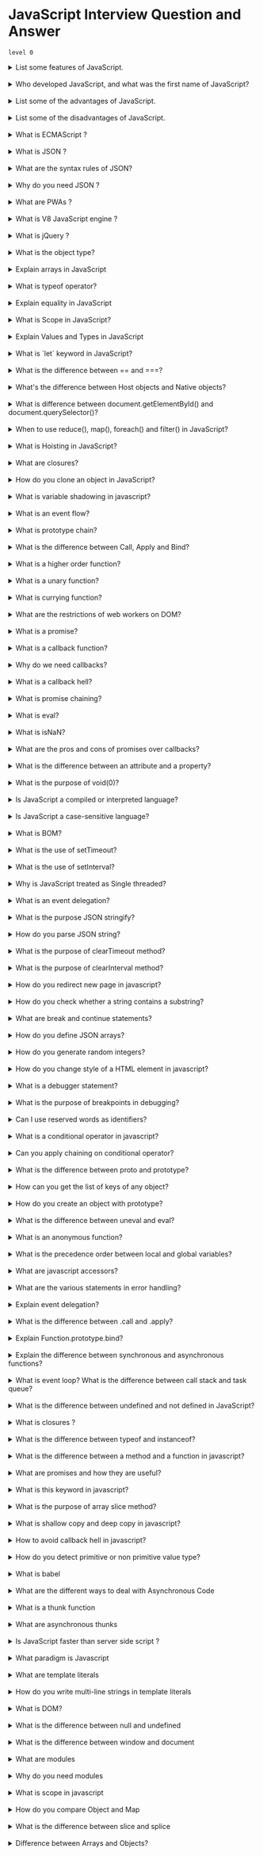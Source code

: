 # JavaScript Interview Question and Answer

`level 0`

<details >
<summary>
List some features of JavaScript.
</summary>

- Lightweight
- Interpreted programming language
- Good for the applications which are network-centric
- Complementary to Java
- Complementary to HTML
- Open source
- Cross-platform
</details>
<br>
<details>
<summary>Who developed JavaScript, and what was the first name of JavaScript?
</summary>

JavaScript was developed by Brendan Eich, who was a Netscape programmer. Brendan Eich developed this new scripting language in just ten days in the year September 1995. At the time of its launch, JavaScript was initially called Mocha. After that, it was called Live Script and later known as JavaScript.

</details>

<br>
<details>
<summary>List some of the advantages of JavaScript.</summary>

Some of the advantages of JavaScript are:

- Server interaction is less
- Feedback to the visitors is immediate
- Interactivity is high
- Interfaces are richer
</details>
<br/>

<details>
<summary>List some of the disadvantages of JavaScript.
</summary>
Some of the disadvantages of JavaScript are:

- No support for multithreading
- No support for multiprocessing
- Reading and writing of files is not allowed
- No support for networking applications.
</details>
<br/>

<details>
<summary>What is ECMAScript ?</summary>
ECMAScript is the scripting language that forms the basis of JavaScript. ECMAScript standardized by the ECMA International standards organization in the ECMA-262 and ECMA-402 specifications. The first edition of ECMAScript was released in 1997.
</details>
<br/>

<details>
<summary>What is JSON ?</summary>
JSON (JavaScript Object Notation) is a lightweight format that is used for data interchanging. It is based on a subset of JavaScript language in the way objects are built in JavaScript.
</details>
<br/>

<details>
<summary>What are the syntax rules of JSON?</summary>
Below are the list of syntax rules of JSON

- The data is in name/value pairs
- The data is separated by commas
- Curly braces hold objects
- Square brackets hold arrays
</details>
<br/>

<details>
<summary>Why do you need JSON ?</summary>
When exchanging data between a browser and a server, the data can only be text. Since JSON is text only, it can easily be sent to and from a server, and used as a data format by any programming language.
</details>
<br/>

<details>
<summary>What are PWAs ?</summary>
Progressive web applications (PWAs) are a type of mobile app delivered through the web, built using common web technologies including HTML, CSS and JavaScript. These PWAs are deployed to servers, accessible through URLs, and indexed by search engines.
</details>
<br/>

<details>
<summary>What is V8 JavaScript engine ?</summary>
V8 is an open source high-performance JavaScript engine used by the Google Chrome browser, written in C++. It is also being used in the node.js project. It implements ECMAScript and WebAssembly, and runs on Windows 7 or later, macOS 10.12+, and Linux systems that use x64, IA-32, ARM, or MIPS processors. Note: It can run standalone, or can be embedded into any C++ application.
</details>
<br/>

<details>
<summary>What is jQuery ?</summary>
jQuery is a popular cross-browser JavaScript library that provides Document Object Model (DOM) traversal, event handling, animations and AJAX interactions by minimizing the discrepancies across browsers. It is widely famous with its philosophy of “Write less, do more”.
</details>
<br/>

<details>
<summary>What is the object type?</summary>
The object type refers to a compound value where you can set properties (named locations) that each hold their own values of any type.

---

```js
var obj = {
  a: "hello Prabir", // property
  b: 20,
  c: true,
};
obj.a; // "hello Prabir", accessed with doted notation
obj.b; // 20
obj.c; // true

obj["a"]; // "hello Prabir", accessed with bracket notation
obj["b"]; // 20
obj["c"]; // true
```

</details>
<br/>

<details>
<summary>Explain arrays in JavaScript</summary>
An array is an object that holds values (of any type) not particularly in named properties/keys, but rather in numerically indexed positions:

---

```js
var arr = ["hello Prabir", 22, true];

arr[0]; // "hello Prabir"
arr[1]; // 22
arr[2]; // true
arr.length; // 3

typeof arr; // "object"
```

</details>
<br/>

<details>
<summary>What is typeof operator?</summary>
JavaScript provides a typeof operator that can examine a value and tell you what type it is:

---

```js
var a;
typeof a; // "undefined"

a = "hello Prabir";
typeof a; // "string"

a = 42;
typeof a; // "number"

a = true;
typeof a; // "boolean"

a = null;
typeof a; // "object" -- weird, bug

a = undefined;
typeof a; // "undefined"

a = { b: "c" };
typeof a; // "object"
```

</details>
<br/>

<details>
<summary>Explain equality in JavaScript</summary>
JavaScript has both strict and type–converting comparisons:

- Strict comparison (e.g., ===) checks for value equality without allowing coercion
- Abstract comparison (e.g. ==) checks for value equality with coercion allowed

---

```js
var a = "90";
var b = 90;

a == b; // true
a === b; // false
```

Some simple equalityrules:

- If either value (aka side) in a comparison could be the true or false value, avoid == and use ===.
- If either value in a comparison could be of these specific values (0, "", or [] -- empty array), avoid == and use ===.
- In all other cases, you're safe to use ==. Not only is it safe, but in many cases it simplifies your code in a way that improves readability.
</details>
<br/>

<details>
<summary>What is Scope in JavaScript?</summary>
   In JavaScript, each function gets its own scope. Scope is basically a collection of variables as well as the rules for how those variables are accessed by name. Only code inside that function can access that function's scoped variables.

A variable name has to be unique within the same scope. A scope can be nested inside another scope. If one scope is nested inside another, code inside the innermost scope can access variables from either scope.

</details>
<br/>

<details>
<summary>Explain Values and Types in JavaScript</summary>
   JavaScript has typed values, not typed variables. The following built-in types are available:

- string
- number
- boolean
- null and undefined
- object
- symbol (new to ES6)

</details>
<br/>

<details>
<summary>What is `let` keyword in JavaScript?</summary>
   In addition to creating declarations for variables at the function level, ES6 lets you declare variables to belong to individual blocks (pairs of { .. }), using the let keyword.

</details>
<br/>

<details>
<summary>What is the difference between == and ===?</summary>
 == is the abstract equality operator while === is the strict equality operator. The == operator will compare for equality after doing any necessary type conversions. The === operator will not do type conversion, so if two values are not the same type === will simply return false. When using ==, funky things can happen, such as:

---

```js
1 == "1"; // true
1 == [1]; // true
1 == true; // true
0 == ""; // true
0 == "0"; // true
0 == false; // true
```

never to use the == operator, except for convenience when comparing against null or undefined, where a == null will return true if a is null or undefined.

```js
var a = null;
console.log(a == null); // true
console.log(a == undefined); // true
```

</details>
<br/>

<details>
<summary>What's the difference between Host objects and Native objects?</summary>

- Native objects are objects that are part of the JavaScript language defined by the ECMAScript specification, such as String, Math, RegExp, Object, Function, etc.
- Host objects are provided by the runtime environment (browser or Node), such as window, XMLHTTPRequest, etc.

</details>
<br/>

<details>
<summary>What is difference between document.getElementById() and document.querySelector()?
</summary>

- document.getElementById():

Returns an element object representing the element whose id property matches the specified string. Since element IDs are required to be unique if specified, they're a useful way to get access to a specific element quickly.

```js
element = document.getElementById(id);
```

- document.querySelector():
  Returns the first matching Element node within the node's subtree. If no matching node is found, null is returned.

```js
element = document.querySelector(selectors);
```

- document.querySelectorAll():
  Returns a NodeList containing all matching Element nodes within the node's subtree, or an empty NodeList if no matches are found.

```js
element = document.querySelectorAll(selectors);
```

</details>
<br/>

<details>
<summary>When to use reduce(), map(), foreach() and filter() in JavaScript?</summary>

- forEach():
  It takes a callback function and run that callback function on each element of array one by one.

Basically forEach works as a traditional for loop looping over the array and providing array elements to do operations on them.

```js
var arr = [10, 20, 30];

arr.forEach(function (elem, index) {
  console.log(elem + " comes at " + index);
});
```

output:

```js
10 comes at 0
20 comes at 1
30 comes at 2
```

- filter():
  The main difference between forEach() and filter() is that forEach just loop over the array and executes the callback but filter executes the callback and check its return value. If the value is true element remains in the resulting array but if the return value is false the element will be removed for the resulting array.

Note: filter does not update the existing array it will return a new filtered array every time.

```js
var arr = [10, 20, 30];

var result = arr.filter(function (elem) {
  return elem !== 20;
});
console.log(result);
```

output:

```js
[10, 30];
```

- map():

map() like filter() & forEach() takes a callback and run it against every element on the array but whats makes it unique is it generate a new array based on your existing array.

Like filter(), map() also returns an array. The provided callback to map modifies the array elements and save them into the new array upon completion that array get returned as the mapped array.

```js
var arr = [10, 20, 30];

var mapped = arr.map(function (elem) {
  return elem * 10;
});
console.log(mapped);
```

output:

```js
[100, 200, 300];
```

- reduce():

reduce() method of the array object is used to reduce the array to one single value.

```js
var arr1 = [10, 20, 30];

var sum = arr.reduce(function (sum, element) {
  return sum + element;
});
console.log(sum); // Output: 60
```

</details>
<br/>

<details>
<summary>What is Hoisting in JavaScript?</summary>

Hoisting is a JavaScript mechanism where variables and function declarations are moved to the top of their scope before code execution.

Example 01: Variable Hoisting

---

```js
console.log(message); // output : undefined
var message = "The variable Has been hoisted";
```

Example 02: Function Hoisting

---

```js
function hoist() {
  a = 20;
  var b = 100;
}

hoist();

console.log(a);
/* 
Accessible as a global variable outside hoist() function
Output: 20
*/

console.log(b);
/*
Since it was declared, it is confined to the hoist() function scope.
We can't print it out outside the confines of the hoist() function.
Output: ReferenceError: b is not defined
*/
```

All declarations (function, var, let, const and class) are hoisted in JavaScript, while the var declarations are initialized with undefined, but let and const declarations remain uninitialized.

```js
console.log(a);
let a = 3;

// Output: ReferenceError: a is not defined
```

They will only get initialized when their lexical binding (assignment) is evaluated during runtime by the JavaScript engine. This means we can’t access the variable before the engine evaluates its value at the place it was declared in the source code. This is what we call Temporal Dead Zone, A time span between variable creation and its initialization where they can’t be accessed.

</details>
<br/>

<details>
<summary>What are closures?</summary>
     A closure is the combination of a function and the lexical environment within which that function was declared. i.e, It is an inner function that has access to the outer or enclosing function’s variables. The closure has three scope chains.

- Own scope where variables defined between its curly brackets
- Outer function’s variables
- Global variables

```js
function Welcome(name) {
  var greetingInfo = function (message) {
    console.log(message + " " + name);
  };
  return greetingInfo;
}
var myFunction = Welcome("Prabir");
myFunction("Welcome "); // Output: Welcome prabir
```

As per the above code, the inner function greetingInfo() has access to the variables in the outer function Welcome() even after outer function has returned.

</details>
<br/>

<details>
<summary>How do you clone an object in JavaScript?</summary>
Using the object spread operator ..., the object own enumerable properties can be copied into the new object. This creates a shallow clone of the object.

```js
const obj = { a: 1, b: 2 };
const shallowClone = { ...obj };
```

With this technique, prototypes are ignored. In addition, nested objects are not cloned, but rather their references get copied, so nested objects still refer to the same objects as the original. Deep-cloning is much more complex in order to effectively clone any type of object (Date, RegExp, Function, Set, etc) that may be nested within the object.

Other alternatives include:

JSON.parse(JSON.stringify(obj)) can be used to deep-clone a simple object, but it is CPU-intensive and only accepts valid JSON (therefore it strips functions and does not allow circular references).
Object.assign({}, obj) is another alternative.
Object.keys(obj).reduce((acc, key) => (acc[key] = obj[key], acc), {}) is another more verbose alternative that shows the concept in greater depth.

</details>
<br/>

<details>
<summary>What is variable shadowing in javascript?</summary>
Variable shadowing occurs when a variable declared within a certain scope (decision block, method, or inner class) has the same name as a variable declared in an outer scope. This outer variable is said to be shadowed.

If there is a variable in the global scope, and you'd like to create a variable with the same name in a function. The variable in the inner scope will temporarily shadow the variable in the outer scope.

```js
var value = 20;

function Hoist(value) {
  alert(value);
}

Hoist(30); //output:30
```

</details>
<br/>

<details>
<summary>What is an event flow?</summary>
Event flow is the order in which event is received on the web page. When you click an element that is nested in various other elements, before your click actually reaches its destination, or target element, it must trigger the click event each of its parent elements first, starting at the top with the global window object.

There are two ways of event flow

- Top to Bottom(Event Capturing)
- Bottom to Top (Event Bubbling)
</details>
<br/>

<details>
<summary>What is prototype chain?</summary>
Nearly all objects in JavaScript are instances of Object. That means all the objects in JavaScript inherit the properties and methods from Object.prototype. This is called Prototype chaining.

Prototype chaining is used to build new types of objects based on existing ones. It is similar to inheritance in a class based language. The prototype on object instance is available through Object.getPrototypeOf(object) or **proto** property whereas prototype on constructors function is available through Object.prototype.

```js
   function Person(firstName, lastName, age) {
  this.firstName = firstName;
  this.lastName = lastName;
  this.age = age;
}
//Person class created
Person.prototype.getFullName = function() {
  return this.firstName + " " + this.lastName;
}

// we have added getFullName method in Person’s prototype.
var person = new Person("Prabir", "Kumar", 25);
// It will create an instance of the Person class
> person.hasOwnProperty("firstName");  // true
> person.hasOwnProperty("getFullName");  // false
> person.getFullName(); // Prabir Kumar

```

</details>
<br/>

<details>
<summary>What is the difference between Call, Apply and Bind?</summary>

- call():

  The call() method invokes a function with a given this value and arguments provided one by one

  ***

  ````js
           var employee1 = {firstName: 'Prabir', lastName: 'Kumar'};
           var employee2 = {firstName: 'Kumar', lastName: 'P'};

          function greet(greeting1, greeting2) {
           console.log(greeting1 + ' ' + this.firstName + ' ' + this.lastName+ ', '+ greeting2);
          }

          greet.call(employee1, 'Hello', 'How are you?'); // Hello Prabir Kumar, How are you?
         greet.call(employee2, 'Hello', 'How are you?'); // Hello Kumar P, How are you?

      ```
  ````

- apply():
  Invokes the function and allows you to pass in arguments as an array

---

```js
var employee1 = { firstName: "Prabir", lastName: "Kumar" };
var employee2 = { firstName: "Kumar", lastName: "P" };

function greet(greeting1, greeting2) {
  console.log(
    greeting1 + " " + this.firstName + " " + this.lastName + ", " + greeting2
  );
}

greet.apply(employee1, ["Hello", "How are you?"]); // Hello Prabir Kumar, How are you?
greet.apply(employee2, ["Hello", "How are you?"]); // Hello Kumar P, How are you?
```

- bind():

returns a new function, allowing you to pass in an array and any number of arguments

```js
var employee1 = { firstName: "Prabir", lastName: "Kumar" };
var employee2 = { firstName: "Kumar", lastName: "P" };

function greet(greeting1, greeting2) {
  console.log(
    greeting1 + " " + this.firstName + " " + this.lastName + ", " + greeting2
  );
}

var inviteEmployee1 = greet.bind(employee1);
var inviteEmployee2 = greet.bind(employee2);
inviteEmployee1("Hello", "How are you?"); // Hello Prabir Kumar, How are you?
inviteEmployee2("Hello", "How are you?"); // Hello Kumar P, How are you?
```

  </details>
  <br/>

<details>
<summary>What is a higher order function?</summary>

A Higher-Order function is a function that receives a function as an argument or returns the function as output.

For example, Array.prototype.map(), Array.prototype.filter() and Array.prototype.reduce() are some of the Higher-Order functions in javascript.

```js
const arr1 = [10, 20, 30];
const arr2 = arr1.map(function (item) {
  return item * 10;
});
console.log(arr2);
```

</details>
<br/>

<details>
<summary>What is a unary function?</summary>
Unary function (i.e. monadic) is a function that accepts exactly one argument. Let us take an example of unary function. It stands for single argument accepted by a function.

```js
const unaryFunction = (a) => console.log(a + 20); //Add 20 to the given argument and display the value
```

</details>
<br/>

<details>
<summary>What is currying function?</summary>

Currying is the process of taking a function with multiple arguments and turning it into a sequence of functions each with only a single argument.

```js
function volume(length) {
  return function (width) {
    return function (height) {
      return height * width * length;
    };
  };
}

volume(2)(6)(3); // 36
```

Curried functions are great to improve code re-usability and functional composition.

</details>
<br/>

<details>
<summary>What are the restrictions of web workers on DOM?</summary>
WebWorkers do not have access to below javascript objects since they are defined in an external files

- Window object
- Document object
- Parent object
</details>
<br/>

<details>
<summary>What is a promise?</summary>
A promise is an object that may produce a single value some time in the future with either a resolved value or a reason that it’s not resolved(for example, network error). It will be in one of the 3 possible states: fulfilled, rejected, or pending. Syntax

---

```js
const promise = new Promise(function (resolve, reject) {
  // promise description
});
```

Promises are used to handle asynchronous operations. They provide an alternative approach for callbacks by reducing the callback hell and writing the cleaner code.

Promises have three states:

- Pending: This is an initial state of the Promise before an operation begins
- Fulfilled: This state indicates that specified operation was completed.
- Rejected: This state indicates that the operation did not complete. In this case an error value will be thrown.
</details>
<br/>

<details>
<summary>What is a callback function?</summary>
A callback function is a function passed into another function as an argument. This function is invoked inside the outer function to complete an action.

```js
function add(a, b, callback) {
  const result = a + b;
  callback(result);
}

function logResult(result) {
  console.log(result);
}

add(2, 3, logResult); // logs "5"
```

In this example, we have a add function that takes three arguments: two numbers (a and b) and a callback function. The add function performs a simple addition operation and then invokes the callback function with the result.

We also have a second function called logResult that takes a single argument (the result of the addition) and logs it to the console.

In the last line of the example, we are calling the add function and passing it the numbers 2 and 3, along with the logResult function as a callback. This causes the add function to invoke the logResult function, passing it the result of the addition (5), which in turn logs the result to the console.

</details>
<br/>

<details>
<summary>Why do we need callbacks?</summary>

The callbacks are needed because javascript is a event driven language. That means instead of waiting for a response javascript will keep executing while listening for other events.

Let us take an example with first function invoking an API call(simulated by setTimeout) and next function which logs the message

```js
function firstFunction() {
  // Simulate a code delay
  setTimeout(function () {
    console.log("First function called");
  }, 1000);
}
function secondFunction() {
  console.log("Second function called");
}
firstFunction();
secondFunction();

Output;
// Second function called
// First function called
```

As observed from the output, javascript didnot wait for the response of first function and remaining code block get executed. So callbacks used in a way to make sure that certain code does not execute until other code finished execution.

</details>
<br/>

<details>
<summary>What is a callback hell?</summary>
Callback Hell is an anti-pattern with multiple nested callbacks which makes code hard to read and debug when dealing with asynchronous logic. The callback hell looks like below,

---

```js
async1(function() {
    async2(function() {
        async3(function() {
            async4(function() {
                ....
            });
        });
    });
});

```

</details>
<br/>

<details>
<summary>What is promise chaining?</summary>
The process of executing a sequence of asynchronous tasks one after another using promises is known as Promise chaining.

```js
new Promise(function (resolve, reject) {
  setTimeout(() => resolve(1), 1000);
})
  .then(function (result) {
    console.log(result); // 1
    return result * 2;
  })
  .then(function (result) {
    console.log(result); // 2
    return result * 3;
  })
  .then(function (result) {
    console.log(result); // 6
    return result * 4;
  });
```

In the above handlers, the result is passed to the chain of .then() handlers with the below work flow,

The initial promise resolves in 1 second,
After that .then handler is called by logging the result(1) and then return a promise with the value of result _ 2.
After that the value passed to the next .then handler by logging the result(2) and return a promise with result _ 3.
Finally the value passed to the last .then handler by logging the result(6) and return a promise with result \* 4.

</details>
<br/>

<details>
<summary>What is eval?</summary>
The eval() function evaluates JavaScript code represented as a string. The string can be a JavaScript expression, variable, statement, or sequence of statements.

```js
console.log(eval("3 + 2")); //  5
```

</details>
<br/>

<details>
<summary>What is isNaN?</summary>
The isNaN() function is used to determine whether a value is an illegal number (Not-a-Number) or not. i.e, This function returns true if the value equates to NaN. Otherwise it returns false.

```js
isNaN("Hello"); //true
isNaN("100"); //false
typeof NaN; //Number
```

</details>
<br/>

<details>
<summary>What are the pros and cons of promises over callbacks?
</summary>
Below are the list of pros and cons of promises over callbacks,
Pros:

- It avoids callback hell which is unreadable
- Easy to write sequential asynchronous code with .then()
- Easy to write parallel asynchronous code with Promise.all()
- Solves some of the common problems of callbacks(call the callback too late, too early, many times and swallow errors/exceptions)

Cons:

- It makes little complex code
- You need to load a polyfill if ES6 is not supported
</details>
<br/>

<details>
<summary>What is the difference between an attribute and a property?
</summary>
Attributes are defined on the HTML markup whereas properties are defined on the DOM. For example, the below HTML element has 2 attributes type and value,

```js
<input type="text" value="Name:">
```

You can retrieve the attribute value as below,

```js
const input = document.querySelector("input");
console.log(input.getAttribute("value")); // Good morning
console.log(input.value); // Good morning
```

And after you change the value of the text field to "Good evening", it becomes like

```js
console.log(input.getAttribute("value")); // Good morning
console.log(input.value); // Good evening
```

</details>
<br/>

<details>
<summary>What is the purpose of void(0)?</summary>
The void(0) is used to prevent the page from refreshing. This will be helpful to eliminate the unwanted side-effect, because it will return the undefined primitive value. It is commonly used for HTML document that uses href="JavaScript:void(0);" within an anchor(a) element. i.e, when you click a link, the browser loads a new page or refreshes the same page. But this behavior will be prevented using this expression.
For example, the below link notify the message without reloading the page

```js
<a href="JavaScript:void(0);" onclick="alert('Well done!')">
  Click Me!
</a>
```

</details>
<br/>

<details>
<summary>Is JavaScript a compiled or interpreted language?</summary>
JavaScript is an interpreted language, not a compiled language. An interpreter in the browser reads over the JavaScript code, interprets each line, and runs it. Nowadays modern browsers use a technology known as Just-In-Time (JIT) compilation, which compiles JavaScript to executable bytecode just as it is about to run.
</details>
<br/>

<details>
<summary>Is JavaScript a case-sensitive language?</summary>
Yes, JavaScript is a case sensitive language. The language keywords, variables, function & object names, and any other identifiers must always be typed with a consistent capitalization of letters.

</details>
<br/>

<details>
<summary>What is BOM?
</summary>
The Browser Object Model (BOM) allows JavaScript to "talk to" the browser. It consists of the objects navigator, history, screen, location and document which are children of window. The Browser Object Model is not standardized and can change based on different browsers.

</details>
<br/>

<details>
<summary>What is the use of setTimeout?</summary>
The setTimeout() method is used to call a function or evaluates an expression after a specified number of milliseconds. For example, let us log a message after 2 seconds using setTimeout method,

```js
setTimeout(function () {
  console.log("Heyy Prabir");
}, 2000);
```

</details>
<br/>

<details>
<summary>What is the use of setInterval?
</summary>
The setInterval() method is used to call a function or evaluates an expression at specified intervals (in milliseconds). For example, let us log a message after 2 seconds using setInterval method,

```js
setInterval(function () {
  console.log("Heyy Prabir");
}, 2000);
```

</details>
<br/>

<details>
<summary>Why is JavaScript treated as Single threaded?
</summary>
JavaScript is a single-threaded language. Because the language specification does not allow the programmer to write code so that the interpreter can run parts of it in parallel in multiple threads or processes. Whereas languages like java, go, C++ can make multi-threaded and multi-process programs.
</details>
<br/>

<details>
<summary>What is an event delegation?</summary>
Event delegation is a technique for listening to events where you delegate a parent element as the listener for all of the events that happen inside it. For example, if you wanted to detect field changes in inside a specific form, you can use event delegation technique,

```js
var form = document.querySelector("#registration-form");

// Listen for changes to fields inside the form
form.addEventListener(
  "input",
  function (event) {
    // Log the field that was changed
    console.log(event.target);
  },
  false
);
```

</details>
<br/>

<details>
<summary>What is the purpose JSON stringify?</summary>
When sending data to a web server, the data has to be in a string format. You can achieve this by converting JSON object into a string using stringify() method.

```js
var userJSON = { name: "Prabir", age: 25 };
var userString = JSON.stringify(user);
console.log(userString); //"{"name":"Prabir","age":25}"
```

</details>
<br/>

<details>
<summary>How do you parse JSON string?</summary>
When receiving the data from a web server, the data is always in a string format. But you can convert this string value to javascript object using parse() method.

```js
var userString = '{"name":"Prabir","age":25}';
var userJSON = JSON.parse(userString);
console.log(userJSON); // {name: "Prabir", age: 25}
```

</details>
<br/>

<details>
<summary>What is the purpose of clearTimeout method?</summary>

The clearTimeout() function is used in javascript to clear the timeout which has been set by setTimeout() function before that. i.e, The return value of setTimeout() function is stored in a variable and it’s passed into the clearTimeout() function to clear the timer. For example, the below setTimeout method is used to display the message after 3 seconds. This timeout can be cleared by clearTimeout() method.

```js
var msg;
function greeting() {
  alert("Heyy Prabir");
}
function start() {
  msg = setTimeout(greeting, 4000);
}
function stop() {
  clearTimeout(msg);
}
```

</details>
<br/>

<details>
<summary>What is the purpose of clearInterval method?</summary>
The clearInterval() function is used in javascript to clear the interval which has been set by setInterval() function. i.e, The return value returned by setInterval() function is stored in a variable and it’s passed into the clearInterval() function to clear the interval. For example, the below setInterval method is used to display the message for every 3 seconds. This interval can be cleared by clearInterval() method.

```js
var msg;
function greeting() {
  alert("Heyy Prabir");
}
function start() {
  msg = setInterval(greeting, 4000);
}
function stop() {
  clearInterval(msg);
}
```

</details>
<br/>

<details>
<summary>How do you redirect new page in javascript?
</summary>
In vanilla javascript, you can redirect to a new page using location property of window object. The syntax would be as follows,

```js
function redirect() {
  window.location.href = "newPage.html";
}
```

</details>
<br/>

<details>
<summary>How do you check whether a string contains a substring?
</summary>
There are 3 possible ways to check whether a string contains a substring or not,

---

a.) Using includes: ES6 provided String.prototype.includes method to test a string contains a substring.

```js
var mainString = "prabir",
  subString = "prab";
mainString.includes(subString);
```

---

b.) Using indexOf: In an ES5 or older environments, you can use String.prototype.indexOf which returns the index of a substring. If the index value is not equal to -1 then it means the substring exist in the main string.

```js
var mainString = "prabir",
  subString = "prab";
mainString.indexOf(subString) !== -1;
```

---

c.) Using RegEx: The advanced solution is using Regular expression test method(RegExp.test), which allows for testing for against regular expressions

```js
var mainString = "prabir",
  regex = "/prab/";
regex.test(mainString);
```

</details>
<br/>

<details>
<summary>What are break and continue statements?</summary>
The break statement is used to "jumps out" of a loop. i.e, It breaks the loop and continues executing the code after the loop.

```js
for (i = 0; i < 10; i++) {
  if (i === 5) {
    break;
  }
  text += "Number: " + i + "<br>";
}
```

The continue statement is used to "jumps over" one iteration in the loop. i.e, It breaks one iteration (in the loop), if a specified condition occurs, and continues with the next iteration in the loop.

```js
for (i = 0; i < 10; i++) {
  if (i === 5) {
    continue;
  }
  text += "Number: " + i + "<br>";
}
```

</details>
<br/>

<details>
<summary>How do you define JSON arrays?</summary>
JSON arrays are written inside square brackets and array contain javascript objects. For example, the JSON array of users would be as below,

```js
"users":[
  {"firstName":"Prabir", "lastName":"Kumar"},
  {"firstName":"Anurag", "lastName":"Tiwari"},
  {"firstName":"Prithvi", "lastName":"Raj"}
]

```

</details>
<br/>

<details>
<summary>How do you generate random integers?
</summary>
You can use Math.random() with Math.floor() to return random integers. For example, if you want generate random integers between 1 to 10, the multiplication factor should be 10,

```js
Math.floor(Math.random() * 10) + 1; // returns a random integer from 1 to 10
Math.floor(Math.random() * 100) + 1; // returns a random integer from 1 to 100
```

</details>
<br/>

<details>
<summary>How do you change style of a HTML element in javascript?</summary>
You can change inline style or classname of a HTML element using javascript

1. Using style property: You can modify inline style using style property

```js
document.getElementById("title").style.fontSize = "40px";
```

2.  Using ClassName property: It is easy to modify element class using className property

```js
document.getElementById("title").style.className = "custom-title";
```

</details>
<br/>

<details>
<summary>What is a debugger statement?</summary>
The debugger statement invokes any available debugging functionality, such as setting a breakpoint. If no debugging functionality is available, this statement has no effect. For example, in the below function a debugger statement has been inserted. So execution is paused at the debugger statement just like a breakpoint in the script source.

```js
function getProfile() {
  // code goes here
  debugger;
  // code goes here
}
```

</details>
<br/>

<details>
<summary>What is the purpose of breakpoints in debugging?</summary>
You can set breakpoints in the javascript code once the debugger statement is executed and debugger window pops up. At each breakpoint, javascript will stop executing, and let you examine the JavaScript values. After examining values, you can resume the execution of code using play button.
</details>
<br/>

<details>
<summary>Can I use reserved words as identifiers?</summary>
No, you cannot use the reserved words as variables, labels, object or function names.

```js
var else = "hello"; // Uncaught SyntaxError: Unexpected token else

```

</details>
<br/>

<details>
<summary>What is a conditional operator in javascript?</summary>
The conditional (ternary) operator is the only JavaScript operator that takes three operands which acts as a shortcut for if statement.

```js
var isAuthenticated = false;
console.log(
  isAuthenticated ? "Hello, welcome" : "Sorry, you are not authenticated"
);
```

</details>
<br/>

<details>
<summary>Can you apply chaining on conditional operator?
</summary>
Yes, you can apply chaining on conditional operator similar to if … else if … else if … else chain. The syntax is going to be as below,

```js
function traceValue(someParam) {
  return condition1
    ? value1
    : condition2
    ? value2
    : condition3
    ? value3
    : value4;
}

// The above conditional operator is equivalent to:

function traceValue(someParam) {
  if (condition1) {
    return value1;
  } else if (condition2) {
    return value2;
  } else if (condition3) {
    return value3;
  } else {
    return value4;
  }
}
```

</details>
<br/>

<details>
<summary>What is the difference between proto and prototype?</summary>
          The __proto__ object is the actual object that is used in the lookup chain to resolve methods, etc. Whereas prototype is the object that is used to build __proto__ when you create an object with new

```js
new Employee().__proto__ === Employee.prototype;
new Employee().prototype === undefined;
```

</details>
<br/>

<details>
<summary>How can you get the list of keys of any object?
</summary>
You can use Object.keys() method which is used return an array of a given object's own property names, in the same order as we get with a normal loop. For example, you can get the keys of a user object,

```js
const user = {
  name: "Prabir",
  gender: "male",
  age: 40,
};

console.log(Object.keys(user)); //['name', 'gender', 'age']
```

</details>
<br/>

<details>
<summary>How do you create an object with prototype?</summary>
The Object.create() method is used to create a new object with the specified prototype object and properties. i.e, It uses existing object as the prototype of the newly created object. It returns a new object with the specified prototype object and properties.

```js
const user = {
  name: "Prabir",
  printInfo: function () {
    console.log(`My name is ${this.name}.`);
  },
};

const admin = Object.create(person);
admin.name = "Kumar"; // Remember that "name" is a property set on "admin" but not on "user" object
admin.printInfo(); // My name is Kumar
```

</details>
<br/>

<details>
<summary>What is the difference between uneval and eval?</summary>
The uneval() function returns the source of a given object; whereas the eval function does the opposite, by evaluating that source code in a different memory area.

```js
var msg = uneval(function greeting() {
  return "Hello, Prabir Kumar";
});
var greeting = eval(msg);
greeting(); // returns "Hello, Prabir Kumar"
```

</details>
<br/>

<details>
<summary>What is an anonymous function?</summary>
An anonymous function is a function without a name! Anonymous functions are commonly assigned to a variable name or used as a callback function. The syntax would be as below,

```js
function (optionalParameters) {
  //do something
}

const myFunction = function(){ //Anonymous function assigned to a variable
  //do something
};

[1, 2, 3].map(function(element){ //Anonymous function used as a callback function
  //do something
});

```

Example:

```js
var x = function (a, b) {
  return a * b;
};
var z = x(2, 10);
console.log(z); // 20
```

</details>
<br/>

<details>
<summary>What is the precedence order between local and global variables?</summary>
A local variable takes precedence over a global variable with the same name.

---

```js
var msg = "Good morning";
function greeting() {
  msg = "Good Evening";
  console.log(msg);
}
greeting();
```

</details>
<br/>

<details>
<summary>What are javascript accessors?</summary>
ECMAScript 5 introduced javascript object accessors or computed properties through getters and setters. Getters uses get keyword whereas Setters uses set keyword.

```js
var user = {
  firstName: "Prabir",
  lastName : "Kumar",
  language : "en",
  get lang() {
    return this.language;
  }
  set lang(lang) {
  this.language = lang;
  }
};
console.log(user.lang); // getter access lang as en
user.lang = 'fr';
console.log(user.lang); // setter used to set lang as fr

```

</details>
<br/>

<details>
<summary>What are the various statements in error handling?</summary>
Below are the list of statements used in an error handling,

1. try: This statement is used to test a block of code for errors
2. catch: This statement is used to handle the error
3. throw: This statement is used to create custom errors.
4. finally: This statement is used to execute code after try and catch regardless of the result.
</details>
<br/>

<details>
<summary>Explain event delegation?
</summary>
Event delegation is a technique involving adding event listeners to a parent element instead of adding them to the descendant elements. The listener will fire whenever the event is triggered on the descendant elements due to event bubbling up the DOM. The benefits of this technique are:

- Memory footprint goes down because only one single handler is needed on the parent element, rather than having to attach event handlers on each descendant.
- There is no need to unbind the handler from elements that are removed and to bind the event for new elements.

</details>
<br/>

<details>
<summary>What is the difference between .call and .apply?</summary>
Both .call and .apply are used to invoke functions and the first parameter will be used as the value of this within the function. However, .call takes in comma-separated arguments as the next arguments while .apply takes in an array of arguments as the next argument. An easy way to remember this is C for call and comma-separated and A for apply and an array of arguments.

```js
function add(a, b) {
  return a + b;
}

console.log(add.call(null, 3, 2)); // 5
console.log(add.apply(null, [3, 2])); // 5
```

</details>
<br/>

<details>
<summary>Explain Function.prototype.bind?</summary>
The bind() method creates a new function that, when called, has its this keyword set to the provided value, with a given sequence of arguments preceding any provided when the new function is called.

In my experience, it is most useful for binding the value of this in methods of classes that you want to pass into other functions. This is frequently done in React components.

</details>
<br/>

<details>
<summary>Explain the difference between synchronous and asynchronous functions?</summary>

- Synchronous functions are blocking while asynchronous functions are not. In synchronous functions, statements complete before the next statement is run. In this case, the program is evaluated exactly in order of the statements and execution of the program is paused if one of the statements take a very long time.

- Asynchronous functions usually accept a callback as a parameter and execution continue on the next line immediately after the asynchronous function is invoked. The callback is only invoked when the asynchronous operation is complete and the call stack is empty. Heavy duty operations such as loading data from a web server or querying a database should be done asynchronously so that the main thread can continue executing other operations instead of blocking until that long operation to complete (in the case of browsers, the UI will freeze).

</details>
<br/>

<details>
<summary>What is event loop? What is the difference between call stack and task queue?</summary>

- The event loop is a single-threaded loop that monitors the call stack and checks if there is any work to be done in the task queue. If the call stack is empty and there are callback functions in the task queue, a function is dequeued and pushed onto the call stack to be executed.

- If you haven't already checked out Philip Robert's talk on the Event Loop, you should. It is one of the most viewed videos on JavaScript

</details>
<br/>

<details>
<summary>What is the difference between undefined and not defined in JavaScript?</summary>

```js
var x; // declaring x
console.log(x); // output: undefined
```

var x = 1 is both declaration and definition (also we can say we are doing initialisation), Here declaration and assignment of value happen inline for variable x, In JavaScript every variable declaration and function declaration brings to the top of its current scope in which It is declared then assignment happen in order this term is called hoisting.

A variable can be declared but not defined. When we try to access it, It will result undefined.

```js
var x; // Declaration
typeof x === "undefined"; // Will return true
```

A variable can be neither declared nor defined. When we try to reference such variable then the result will be not defined.

```js
console.log(y); // Output: ReferenceError: y is not defined
```

</details>
<br/>

<details>
<summary>What is closures ?</summary>
A closure is a function object that has access to variables in its enclosing lexical scope, even when the function is invoked outside that scope. In other words, a closure gives you access to an outer function's scope from an inner function.

```js
function outerFunction(x) {
  let outerVariable = x;

  return function innerFunction(y) {
    return outerVariable + y;
  };
}

let closure = outerFunction(10);
console.log(closure(5)); // 15
```

In this example, the inner function innerFunction is a closure. It has access to the outerVariable variable from its enclosing scope (the outerFunction). When we invoke the closure by calling closure(5), it returns the value of outerVariable + y (10 + 5), which is 15.

A closure is created when an inner function is defined inside an outer function, and the inner function references variables defined in the outer function. The inner function is returned from the outer function, and when it's invoked it has access to the scope of the outer function.

</details>
<br/>

<details>
<summary>What is the difference between typeof and instanceof?</summary>
typeof is an operator that returns a string with the type of whatever you pass.

The typeof operator checks if a value belongs to one of the seven basic types: number, string, boolean, object, function, undefined or Symbol.

typeof(null) will return object.

instanceof is much more intelligent: it works on the level of prototypes. In particular, it tests to see if the right operand appears anywhere in the prototype chain of the left. instanceof doesn’t work with primitive types. It instanceof operator checks the current object and returns true if the object is of the specified type, for example:

```js
var dog = new Animal();
dog instanceof Animal; // Output : true
```

Here dog instanceof Animal is true since dog inherits from Animal.prototype

```js
var name = new String("xyz");
name instanceof String; // Output : true
```

</details>
<br/>

<details>
<summary>What is the difference between a method and a function in javascript?</summary>
In JS, that difference is quite subtle. A function is a piece of code that is called by name and function itself not associated with any object and not defined inside any object. It can be passed data to operate on (i.e. parameter) and can optionally return data (the return value).

---

```js
// Function statement
function myFunc() {
  // Do some stuff;
}

// Calling the function
myFunc();
```

Here myFunc() function call is not associated with object hence not invoked through any object.

A function can take a form of immediately invoked function expression (IIFE):

```js
// Anonymous Self-invoking Function
(function () {
  // Do some stuff;
})();
```

Finally there are also arrow functions:

```js
const myFunc = (arg) => {
  console.log("hello", arg);
};
```

A method is a piece of code that is called by its name and that is associated with the object. Methods are functions. When you call a method like this obj1.myMethod(), the reference to obj1 gets assigned (bound) to this variable. In other words, the value of this will be obj1 inside myMethod.

</details>
<br/>

<details>
<summary>What are promises and how they are useful?</summary>
We use promises for handling asynchronous interactions in a sequential manner. They are especially useful when we need to do an async operation and THEN do another async operation based on the results of the first one. For example, if you want to request the list of all flights and then for each flight you want to request some details about it. The promise represents the future value. It has an internal state (pending, fulfilled and rejected) and works like a state machine.

A promise object has then method, where you can specify what to do when the promise is fulfilled or rejected.

You can chain then() blocks, thus avoiding the callback hell. You can handle errors in the catch() block. After a promise is set to fulfilled or rejected state, it becomes immutable.

</details>
<br/>

<details>
<summary>What is this keyword in javascript? </summary>
The following rules are applied when we use this keyword in javascript

1. If the new keyword is used when calling the function, this inside the function is a brand new object.
2. If apply, call, or bind are used to call/create a function, this inside the function is the object that is passed in as the argument.
3. If a function is called as a method, such as obj.method() — this is the object that the function is a property of.
4. If a function is invoked as a free function invocation, meaning it was invoked without any of the conditions present above, this is the global object. In a browser, it is the window object. If in strict mode ('use strict'), this will be undefined instead of the global object.
5. If multiple of the above rules apply, the rule that is higher wins and will set the this value.
6. If the function is an ES2015 arrow function, it ignores all the rules above and receives the this value of its surrounding scope at the time it is created.
</details>
<br/>

<details>
<summary>What is the purpose of array slice method?
</summary>
The slice() method returns the selected elements in an array as a new array object. It selects the elements starting at the given start argument, and ends at the given optional end argument without including the last element. If you omit the second argument then it selects till the end. Some of the examples of this method are,

```js
let arrayIntegers = [1, 2, 3, 4, 5];
let arrayIntegers1 = arrayIntegers.slice(0, 2); // returns [1,2]
let arrayIntegers2 = arrayIntegers.slice(2, 3); // returns [3]
let arrayIntegers3 = arrayIntegers.slice(4); //returns [5]
```

Note: Slice method wonot mutate the original array but it returns the subset as new array.

</details>
<br/>

<details>
<summary>What is shallow copy and deep copy in javascript?</summary>

Shallow copy:

Shallow copy is a bit-wise copy of an object. A new object is created that has an exact copy of the values in the original object. If any of the fields of the object are references to other objects, just the reference addresses are copied i.e., only the memory address is copied.

Deep copy:

A deep copy copies all fields, and makes copies of dynamically allocated memory pointed to by the fields. A deep copy occurs when an object is copied along with the objects to which it refers.

A Shallow copy of the object can be done using object.assign() method in javascript.

---

```js
let obj = {
  a: 1,
  b: 2,
};
let objCopy = Object.assign({}, obj);
console.log(objCopy); // Result - { a: 1, b: 2 }
```

A Deep copy of the object can be done using JSON.parse(JSON.stringify(object));

---

```js
let obj = {
  a: 1,
  b: {
    c: 2,
  },
};
let newObj = JSON.parse(JSON.stringify(obj));
obj.b.c = 20;
console.log(obj); // { a: 1, b: { c: 20 } }
console.log(newObj); // { a: 1, b: { c: 2 } } (New Object Intact!)
```

</details>
<br/>

<details>
<summary>How to avoid callback hell in javascript?</summary>
Callback hell is a phenomenon that afflicts a JavaScript developer when he tries to execute multiple asynchronous operations one after the other. Some people call it to be the pyramid of doom.

Example:

```js
doSomething(param1, param2, function (err, paramx) {
  doMore(paramx, function (err, result) {
    insertRow(result, function (err) {
      yetAnotherOperation(someparameter, function (s) {
        somethingElse(function (x) {});
      });
    });
  });
});
```

Techniques for avoiding callback hell

- Write comments
- Split functions into smaller functions
- Using Async.js
- Using Promises
- Using Async-Await

</details>
<br/>

<details>
<summary>How do you detect primitive or non primitive value type?</summary>
In JavaScript, primitive types include boolean, string, number, BigInt, null, Symbol and undefined. Whereas non-primitive types include the Objects. But you can easily identify them with the below function,

```js
var myPrimitive = 30;
var myNonPrimitive = {};
function isPrimitive(val) {
  return Object(val) !== val;
}

isPrimitive(myPrimitive);
isPrimitive(myNonPrimitive);
```

If the value is a primitive data type, the Object constructor creates a new wrapper object for the value. But If the value is a non-primitive data type (an object), the Object constructor will give the same object.

</details>
<br/>

<details>
<summary>What is babel</summary>
Babel is a JavaScript transpiler to convert ECMAScript 2015+ code into a backwards compatible version of JavaScript in current and older browsers or environments. Some of the main features are listed below,

- Transform syntax
- Polyfill features that are missing in your target environment (using @babel/polyfill)
- Source code transformations (or codemods)

</details>
<br/>

<details>
<summary>What are the different ways to deal with Asynchronous Code</summary>
        Below are the list of different ways to deal with Asynchronous code.

- Callbacks
- Promises
- Async/await
- Third-party libraries such as async.js,bluebird etc
</details>
<br/>

<details>
<summary>What is a thunk function</summary>
A thunk is just a function which delays the evaluation of the value. It doesn’t take any arguments but gives the value whenever you invoke the thunk. i.e, It is used not to execute now but it will be sometime in the future. Let's take a synchronous example,

```js
const add = (x, y) => x + y;

const thunk = () => add(2, 3);

thunk(); // 5
```

</details>
<br/>

<details>
<summary>What are asynchronous thunks</summary>
The asynchronous thunks are useful to make network requests. Let's see an example of network requests,

```js
function fetchData(fn) {
  fetch("https://jsonplaceholder.typicode.com/todos/1")
    .then((response) => response.json())
    .then((json) => fn(json));
}

const asyncThunk = function () {
  return fetchData(function getData(data) {
    console.log(data);
  });
};

asyncThunk();
```

The getData function won't be called immediately but it will be invoked only when the data is available from API endpoint. The setTimeout function is also used to make our code asynchronous. The best real time example is redux state management library which uses the asynchronous thunks to delay the actions to dispatch.

</details>
<br/>

<details>
<summary>Is JavaScript faster than server side script ?</summary>
Yes, JavaScript is faster than server side script. Because JavaScript is a client-side script it does not require any web server’s help for its computation or calculation. So JavaScript is always faster than any server-side script like ASP, PHP, etc.
</details>
<br/>

<details>
<summary>What paradigm is Javascript</summary>
JavaScript is a multi-paradigm language, supporting imperative/procedural programming, Object-Oriented Programming and functional programming. JavaScript supports Object-Oriented Programming with prototypical inheritance.
</details>
<br/>

<details>
<summary>What are template literals</summary>
Template literals or template strings are string literals allowing embedded expressions. These are enclosed by the back-tick (`) character instead of double or single quotes. In E6, this feature enables using dynamic expressions as below,

```js
 var greeting = `Welcome to JS World, Mr. ${firstName} ${lastName}.`;

 //In ES5, you need break string like below,

 var greeting = 'Welcome to JS World, Mr. ' + firstName + ' ' + lastName.`
```

Note: You can use multi-line strings and string interpolation features with template literals.

</details>
<br/>

<details>
<summary>How do you write multi-line strings in template literals</summary>
In ES5, you would have to use newline escape characters('\n') and concatenation symbols(+) in order to get multi-line strings.

```js
console.log("This is string sentence 1\n" + "This is string sentence 2");
```

Whereas in ES6, You don't need to mention any newline sequence character,

```js
console.log(`This is string sentence
'This is string sentence 2`);
```

</details>
<br/>

<details>
<summary>What is DOM?</summary>
DOM stands for Document Object Model.  DOM is a programming interface for HTML and XML documents.
When the browser tries to render an HTML document, it creates an object based on the HTML document called DOM. Using this DOM, we can manipulate or change various elements inside the HTML document.

- ## Example of how HTML code gets converted to DOM:

```js
<html>
  <head>
    <title>JAVASCRIPT</title>
  </head>
  <body>
    <p>I love js</p>
  </body>
</html>
```

</details>
<br/>

<details>
<summary>What is the difference between null and undefined</summary>

1.  Null:

- It is an assignment value which indicates that variable points to no object.
- Type of null is object.
- The null value is a primitive value that represents the null, empty, or non-existent reference.
- Indicates the absence of a value for a variable.
- Converted to zero (0) while performing primitive operations.

2. Undefined:

- It is not an assignment value where a variable has been declared but has not yet been assigned a value.
- Type of undefined is undefined.
- The undefined value is a primitive value used when a variable has not been assigned a value.
- Indicates absence of variable itself.
- Converted to NaN while performing primitive operations
</details>
<br/>

<details>
<summary>What is the difference between window and document
</summary>

1.  Window:

- It is the root level element in any web page.
- By default window object is available implicitly in the page.
- It has methods like alert(), confirm() and properties like document, location. 2. Document:
  - It is the direct child of the window object. This is also known as Document Object Model(DOM).
  - You can access it via window.document or document.
  - It provides methods like getElementById, getElementsByTagName, createElement etc.
  </details>
  <br/>

<details>
<summary>What are modules
</summary>
Modules refer to small units of independent, reusable code and also act as the foundation of many JavaScript design patterns. Most of the JavaScript modules export an object literal, a function, or a constructor.
</details>
<br/>

<details>
<summary>Why do you need modules</summary>
Below are the list of benefits using modules in javascript ecosystem

- Maintainability
- Reusability
- Namespacing

</details>
<br/>

<details>
<summary>What is scope in javascript
</summary>
Scope is the accessibility of variables, functions, and objects in some particular part of your code during runtime. In other words, scope determines the visibility of variables and other resources in areas of your code.
</details>
<br/>

<details>
<summary>How do you compare Object and Map</summary>
Objects are similar to Maps in that both let you set keys to values, retrieve those values, delete keys, and detect whether something is stored at a key. Due to this reason, Objects have been used as Maps historically. But there are important differences that make using a Map preferable in certain cases.

- The keys of an Object are Strings and Symbols, whereas they can be any value for a Map, including functions, objects, and any primitive.
- The keys in Map are ordered while keys added to Object are not. Thus, when iterating over it, a Map object returns keys in order of insertion.
- You can get the size of a Map easily with the size property, while the number of properties in an Object must be determined manually.
- A Map is an iterable and can thus be directly iterated, whereas iterating over an Object requires obtaining its keys in some fashion and iterating over them.
- An Object has a prototype, so there are default keys in the map that could collide with your keys if you're not careful. As of ES5 this can be bypassed by using map = Object.create(null), but this is seldom done.
- A Map may perform better in scenarios involving frequent addition and removal of key pairs.
</details>
<br/>

<details>
<summary>What is the difference between slice and splice
</summary>

1. Slice:
   - Doesn't modify the original array(immutable) .
   - Returns the subset of original array.
   - Used to pick the elements from array.
2. Splice:

   - Modifies the original array(mutable).
   - Returns the deleted elements as array.
      </details>
   <br/>
   <details>
   <summary>Difference between Arrays and Objects?</summary>
      Array is a data structure that stores only Prmitive Data Types, while an Object is a more flexible collection of properties and methods that can be used to store and manipulate data Type like Prmitive or Non-Prmitive Both.

   </details>
